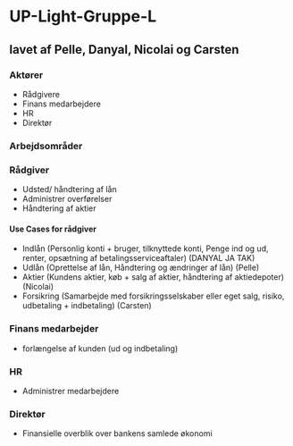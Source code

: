 # UP-Light-Gruppe-L
## lavet af Pelle, Danyal, Nicolai og Carsten


### Aktører
- Rådgivere
- Finans medarbejdere
- HR
- Direktør


### Arbejdsområder

### Rådgiver

- Udsted/ håndtering af lån
- Administrer overførelser
- Håndtering af aktier
  
#### Use Cases for rådgiver
- Indlån (Personlig konti + bruger, tilknyttede konti, Penge ind og ud, renter, opsætning af betalingsserviceaftaler) (DANYAL JA TAK)
- Udlån (Oprettelse af lån, Håndtering og ændringer af lån) (Pelle)
- Aktier (Kundens aktier, køb + salg af aktier, håndtering af aktiedepoter) (Nicolai)
- Forsikring (Samarbejde med forsikringsselskaber eller eget salg, risiko, udbetaling + indbetaling) (Carsten)
  

### Finans medarbejder

- forlængelse af kunden (ud og indbetaling)

  
### HR
- Administrer medarbejdere


### Direktør

- Finansielle overblik over bankens samlede økonomi



